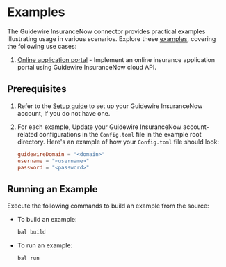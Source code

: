# Examples

The Guidewire InsuranceNow connector provides practical examples illustrating usage in various scenarios. Explore these [examples](https://github.com/ballerina-platform/module-ballerinax-guidewire.insnow/tree/master/examples/), covering the following use cases:

1. [Online application portal](https://github.com/ballerina-platform/module-ballerinax-guidewire.insnow/tree/main/examples/online-application-portal) - Implement an online insurance application portal using Guidewire InsuranceNow cloud API.

## Prerequisites

1. Refer to the [Setup guide](https://central.ballerina.io/ballerinax/guidewire.insnow/latest#setup-guide) to set up your Guidewire InsuranceNow account, if you do not have one.

2. For each example, Update your Guidewire InsuranceNow account-related configurations in the `Config.toml` file in the example root directory. Here's an example of how your `Config.toml` file should look:

    ```toml
    guidewireDomain = "<domain>"
    username = "<username>"
    password = "<password>"
    ```

## Running an Example

Execute the following commands to build an example from the source:

* To build an example:

    ```bash
    bal build
    ```

* To run an example:

    ```bash
    bal run
    ```

